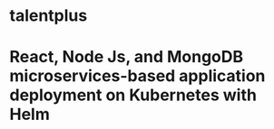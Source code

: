 # talentplus
# React, Node Js, and MongoDB microservices-based application deployment on Kubernetes with Helm

